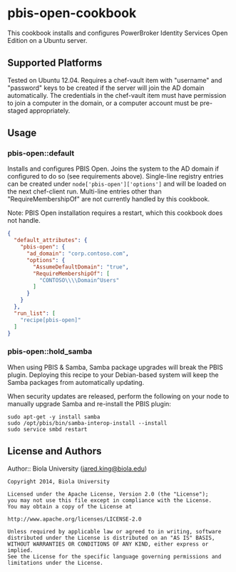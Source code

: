 # pbis-open-cookbook

This cookbook installs and configures PowerBroker Identity Services Open Edition on a Ubuntu server.

## Supported Platforms

Tested on Ubuntu 12.04. Requires a chef-vault item with "username" and "password" keys to be created if the server will join the AD domain automatically. The credentials in the chef-vault item must have permission to join a computer in the domain, or a computer account must be pre-staged appropriately.

## Usage

### pbis-open::default

Installs and configures PBIS Open. Joins the system to the AD domain if configured to do so (see requirements above). Single-line registry entries can be created under `node['pbis-open']['options']` and will be loaded on the next chef-client run. Multi-line entries other than "RequireMembershipOf" are not currently handled by this cookbook.

Note: PBIS Open installation requires a restart, which this cookbook does not handle.

```json
{
  "default_attributes": {
    "pbis-open": {
      "ad_domain": "corp.contoso.com",
      "options": {
        "AssumeDefaultDomain": "true",
        "RequireMembershipOf": [
          "CONTOSO\\\\Domain^Users"
        ]
      }
    }
  },
  "run_list": [
    "recipe[pbis-open]"
  ]
}
```

### pbis-open::hold_samba

When using PBIS & Samba, Samba package upgrades will break the PBIS plugin. Deploying this recipe to your Debian-based system will keep the Samba packages from automatically updating.

When security updates are released, perform the following on your node to manually upgrade Samba and re-install the PBIS plugin:
```
sudo apt-get -y install samba
sudo /opt/pbis/bin/samba-interop-install --install
sudo service smbd restart
```


## License and Authors

Author:: Biola University (<jared.king@biola.edu>)

```text
Copyright 2014, Biola University

Licensed under the Apache License, Version 2.0 (the "License");
you may not use this file except in compliance with the License.
You may obtain a copy of the License at

http://www.apache.org/licenses/LICENSE-2.0

Unless required by applicable law or agreed to in writing, software
distributed under the License is distributed on an "AS IS" BASIS,
WITHOUT WARRANTIES OR CONDITIONS OF ANY KIND, either express or implied.
See the License for the specific language governing permissions and
limitations under the License.
```
